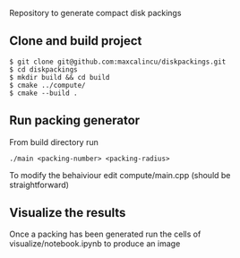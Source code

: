 Repository to generate compact disk packings

## Clone and build project
```
$ git clone git@github.com:maxcalincu/diskpackings.git
$ cd diskpackings
$ mkdir build && cd build
$ cmake ../compute/
$ cmake --build .
```
## Run packing generator
From build directory run
```
./main <packing-number> <packing-radius>
```
To modify the behaiviour edit compute/main.cpp (should be straightforward)

## Visualize the results
Once a packing has been generated run the cells of visualize/notebook.ipynb to produce an image
